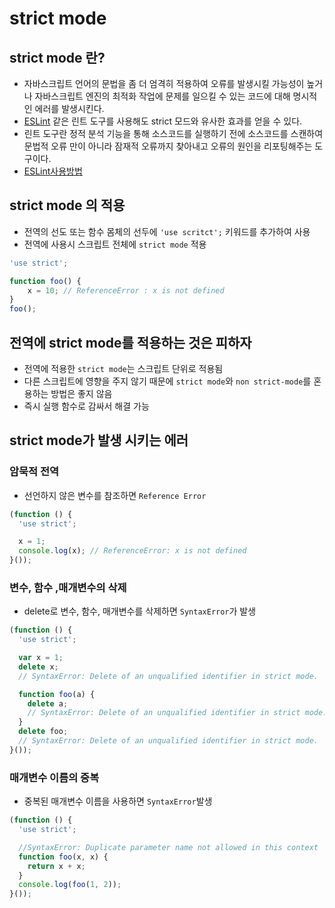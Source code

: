 ﻿# strict mode
## strict mode 란?
- 자바스크립트 언어의 문법을 좀 더 엄격히 적용하여 오류를 발생시킬 가능성이 높거나 자바스크립트 엔진의 최적화 작업에 문제를 일으킬 수 있는 코드에 대해 명시적인 에러를 발생시킨다. 
-  [ESLint](https://eslint.org) 같은 린트 도구를 사용해도 strict 모드와 유사한 효과를 얻을 수 있다.
- 린트 도구란 정적 분석 기능을 통해 소스코드를 실행하기 전에 소스코드를 스캔하여 문법적 오류 만이 아니라 잠재적 오류까지 찾아내고 오류의 원인을 리포팅해주는 도구이다. 
- [ESLint사용방법](https://poiemaweb.com/eslint)

## strict mode 의 적용
- 전역의 선도 또는 함수 몸체의 선두에 `'use scritct';` 키워드를 추가하여 사용
- 전역에 사용시 스크립트 전체에 `strict mode` 적용

```js
'use strict';

function foo() {
	x = 10; // ReferenceError : x is not defined
}
foo();
```

## 전역에 strict mode를 적용하는 것은 피하자
- 전역에 적용한 `strict mode`는 스크립트 단위로 적용됨
- 다른 스크립트에 영향을 주지 않기 때문에 `strict mode`와 `non strict-mode`를 혼용하는 방법은 좋지 않음
- 즉시 실행 함수로 감싸서 해결 가능

## strict mode가 발생 시키는 에러
### 암묵적 전역
- 선언하지 않은 변수를 참조하면 `Reference Error`

```js
(function () {
  'use strict';

  x = 1;
  console.log(x); // ReferenceError: x is not defined
}());
```

### 변수, 함수 ,매개변수의 삭제
- delete로 변수, 함수, 매개변수를 삭제하면 `SyntaxError`가 발생

```js
(function () {
  'use strict';

  var x = 1;
  delete x;
  // SyntaxError: Delete of an unqualified identifier in strict mode.

  function foo(a) {
    delete a;
    // SyntaxError: Delete of an unqualified identifier in strict mode.
  }
  delete foo;
  // SyntaxError: Delete of an unqualified identifier in strict mode.
}());
```

### 매개변수 이름의 중복
- 중복된 매개변수 이름을 사용하면 `SyntaxError`발생

```js
(function () {
  'use strict';

  //SyntaxError: Duplicate parameter name not allowed in this context
  function foo(x, x) {
    return x + x;
  }
  console.log(foo(1, 2));
}());
```

